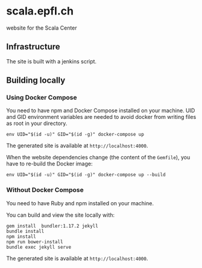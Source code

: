 # scala.epfl.ch

website for the Scala Center

## Infrastructure

The site is built with a jenkins script.

## Building locally

### Using Docker Compose

You need to have npm and Docker Compose installed on your machine.
UID and GID environment variables are needed to avoid docker from writing files as root in your directory.

```
env UID="$(id -u)" GID="$(id -g)" docker-compose up
```

The generated site is available at `http://localhost:4000`.

When the website dependencies change (the content of the `Gemfile`),
you have to re-build the Docker image:

```
env UID="$(id -u)" GID="$(id -g)" docker-compose up --build
```

### Without Docker Compose

You need to have Ruby and npm installed on your machine.

You can build and view the site locally with:

```
gem install  bundler:1.17.2 jekyll
bundle install
npm install
npm run bower-install
bundle exec jekyll serve
```

The generated site is available at `http://localhost:4000`.
